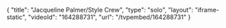 {
    "title": "Jacqueline Palmer\/Style Crew",
    "type": "solo",
    "layout": "iframe-static",
    "videoId": "164288731",
    "url": "\/tvpembed\/164288731"
}
